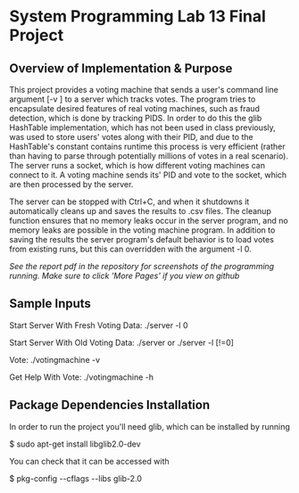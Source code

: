 # System Programming Lab 13 Final Project
## Overview of Implementation & Purpose
This project provides a voting machine that sends a user's command line argument [-v <vote>] to a server which tracks votes. The program tries to encapsulate desired
features of real voting machines, such as fraud detection, which is done by tracking PIDS. In order to do this the glib HashTable implementation, which has not been used
in class previously, was used to store users' votes along with their PID, and due to the HashTable's constant contains runtime this process is very efficient 
(rather than having to parse through potentially millions of votes in a real scenario). The server runs a socket, which is how different voting machines can connect to it. A
voting machine sends its' PID and vote to the socket, which are then processed by the server.

The server can be stopped with Ctrl+C, and when it shutdowns it automatically cleans up and saves the results to .csv files. The cleanup function ensures that no memory 
leaks occur in the server program, and no memory leaks are possible in the voting machine program. In addition to saving the results the server program's default behavior is to load votes from existing runs, but this can overridden with the argument -l 0.

*See the report pdf in the repository for screenshots of the programming running. Make sure to click 'More Pages' if you view on github*

## Sample Inputs

Start Server With Fresh Voting Data: ./server -l 0

Start Server With Old Voting Data: ./server or ./server -l [!=0]


Vote: ./votingmachine -v <vote>

Get Help With Vote: ./votingmachine -h


## Package Dependencies Installation
In order to run the project you'll need glib, which can be installed by running

$ sudo apt-get install libglib2.0-dev

You can check that it can be accessed with

$ pkg-config --cflags --libs glib-2.0





